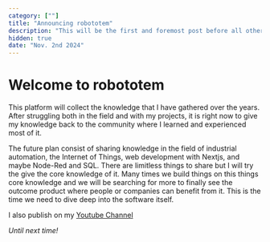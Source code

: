 ```yaml
---
category: [""]
title: "Announcing robototem"
description: "This will be the first and foremost post before all others come to life."
hidden: true
date: "Nov. 2nd 2024"
---
```


# Welcome to robototem

This platform will collect the knowledge that I have gathered over the years. After struggling both in the field and with my projects, it is right now to give my knowledge back to the community where I learned and experienced most of it.

The future plan consist of sharing knowledge in the field of industrial automation, the Internet of Things, web development with Nextjs, and maybe Node-Red and SQL. There are limitless things to share but I will try the give the core knowledge of it. Many times we build things on this things core knowledge and we will be searching for more to finally see the outcome product where people or companies can benefit from it. This is the time we need to dive deep into the software itself.

I also publish on my [Youtube Channel](https://www.youtube.com/@robototem)

*Until next time!*
